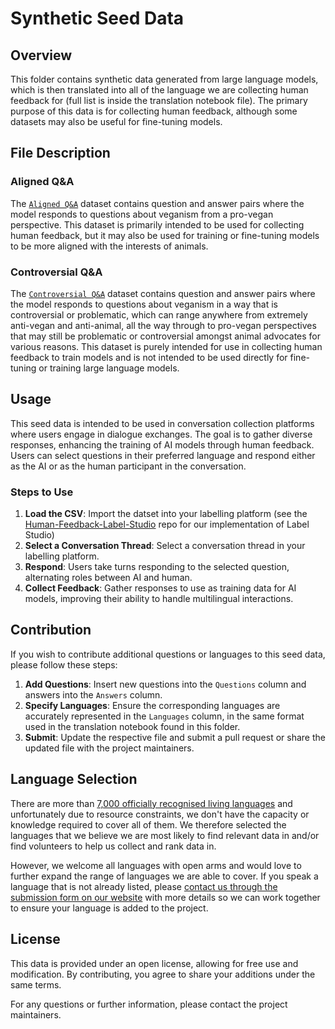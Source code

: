 # Synthetic Seed Data

## Overview

This folder contains synthetic data generated from large language models, which is then translated into all of the language we are collecting human feedback for (full list is inside the translation notebook file). The primary purpose of this data is for collecting human feedback, although some datasets may also be useful for fine-tuning models.

## File Description

### Aligned Q&A

The [`Aligned Q&A`](https://drive.google.com/file/d/1PsWG5fan3SfZZvTWmEiT-r86F3icuYhL/view?usp=sharing) dataset contains question and answer pairs where the model responds to questions about veganism from a pro-vegan perspective. This dataset is primarily intended to be used for collecting human feedback, but it may also be used for training or fine-tuning models to be more aligned with the interests of animals.

### Controversial Q&A

The [`Controversial Q&A`](https://drive.google.com/file/d/1MtexcMxBIEvjd73zOCeqOcY6wP8eKGly/view?usp=sharing) dataset contains question and answer pairs where the model responds to questions about veganism in a way that is controversial or problematic, which can range anywhere from extremely anti-vegan and anti-animal, all the way through to pro-vegan perspectives that may still be problematic or controversial amongst animal advocates for various reasons. This dataset is purely intended for use in collecting human feedback to train models and is not intended to be used directly for fine-tuning or training large language models.

## Usage

This seed data is intended to be used in conversation collection platforms where users engage in dialogue exchanges. The goal is to gather diverse responses, enhancing the training of AI models through human feedback. Users can select questions in their preferred language and respond either as the AI or as the human participant in the conversation.

### Steps to Use

1. **Load the CSV**: Import the datset into your labelling platform (see the [Human-Feedback-Label-Studio](https://github.com/Open-Paws/Human-Feedback-Label-Studio) repo for our implementation of Label Studio)
2. **Select a Conversation Thread**: Select a conversation thread in your labelling platform.
3. **Respond**: Users take turns responding to the selected question, alternating roles between AI and human.
4. **Collect Feedback**: Gather responses to use as training data for AI models, improving their ability to handle multilingual interactions.

## Contribution

If you wish to contribute additional questions or languages to this seed data, please follow these steps:

1. **Add Questions**: Insert new questions into the `Questions` column and answers into the `Answers` column.
2. **Specify Languages**: Ensure the corresponding languages are accurately represented in the `Languages` column, in the same format used in the translation notebook found in this folder.
3. **Submit**: Update the respective file and submit a pull request or share the updated file with the project maintainers.

## Language Selection

There are more than [7,000 officially recognised living languages](https://www.ethnologue.com/) and unfortunately due to resource constraints, we don't have the capacity or knowledge required to cover all of them. We therefore selected the languages that we believe we are most likely to find relevant data in and/or find volunteers to help us collect and rank data in.

However, we welcome all languages with open arms and would love to further expand the range of languages we are able to cover. If you speak a language that is not already listed, please [contact us through the submission form on our website](https://www.openpaws.ai/get-involved) with more details so we can work together to ensure your language is added to the project.

## License

This data is provided under an open license, allowing for free use and modification. By contributing, you agree to share your additions under the same terms.

For any questions or further information, please contact the project maintainers.
